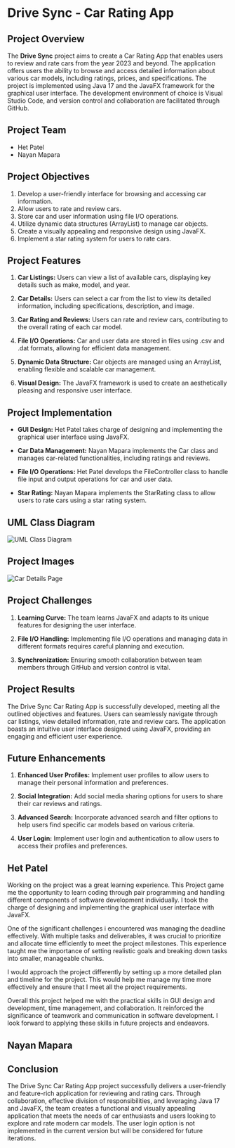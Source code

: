 # Drive Sync - Car Rating App

## Project Overview

The **Drive Sync** project aims to create a Car Rating App that enables users to review and rate cars from the year 2023 and beyond. The application offers users the ability to browse and access detailed information about various car models, including ratings, prices, and specifications. The project is implemented using Java 17 and the JavaFX framework for the graphical user interface. The development environment of choice is Visual Studio Code, and version control and collaboration are facilitated through GitHub.

## Project Team

- Het Patel
- Nayan Mapara

## Project Objectives

1. Develop a user-friendly interface for browsing and accessing car information.
2. Allow users to rate and review cars.
3. Store car and user information using file I/O operations.
4. Utilize dynamic data structures (ArrayList) to manage car objects.
5. Create a visually appealing and responsive design using JavaFX.
6. Implement a star rating system for users to rate cars.

## Project Features

1. **Car Listings:** Users can view a list of available cars, displaying key details such as make, model, and year.

2. **Car Details:** Users can select a car from the list to view its detailed information, including specifications, description, and image.

3. **Car Rating and Reviews:** Users can rate and review cars, contributing to the overall rating of each car model.

4. **File I/O Operations:** Car and user data are stored in files using .csv and .dat formats, allowing for efficient data management.

5. **Dynamic Data Structure:** Car objects are managed using an ArrayList, enabling flexible and scalable car management.

6. **Visual Design:** The JavaFX framework is used to create an aesthetically pleasing and responsive user interface.

## Project Implementation

- **GUI Design:** Het Patel takes charge of designing and implementing the graphical user interface using JavaFX.

- **Car Data Management:** Nayan Mapara implements the Car class and manages car-related functionalities, including ratings and reviews.

- **File I/O Operations:** Het Patel develops the FileController class to handle file input and output operations for car and user data.

- **Star Rating:** Nayan Mapara implements the StarRating class to allow users to rate cars using a star rating system.

## UML Class Diagram

![UML Class Diagram](UML.jpg)

## Project Images

![Car Details Page](Main-GUI.jpg)

## Project Challenges

1. **Learning Curve:** The team learns JavaFX and adapts to its unique features for designing the user interface.

2. **File I/O Handling:** Implementing file I/O operations and managing data in different formats requires careful planning and execution.

3. **Synchronization:** Ensuring smooth collaboration between team members through GitHub and version control is vital.

## Project Results

The Drive Sync Car Rating App is successfully developed, meeting all the outlined objectives and features. Users can seamlessly navigate through car listings, view detailed information, rate and review cars. The application boasts an intuitive user interface designed using JavaFX, providing an engaging and efficient user experience.

## Future Enhancements

1. **Enhanced User Profiles:** Implement user profiles to allow users to manage their personal information and preferences.

2. **Social Integration:** Add social media sharing options for users to share their car reviews and ratings.

3. **Advanced Search:** Incorporate advanced search and filter options to help users find specific car models based on various criteria.

4. **User Login:** Implement user login and authentication to allow users to access their profiles and preferences.

## Het Patel

Working on the project was a great learning experience. This Project game me the opportunity to learn coding through pair programming and handling different components of software development individually. I took the charge of designing and implementing the graphical user interface with JavaFX.

One of the significant challenges i encountered was managing the deadline effectively. With multiple tasks and deliverables, it was crucial to prioritize and allocate time efficiently to meet the project milestones. This experience taught me the importance of setting realistic goals and breaking down tasks into smaller, manageable chunks.

I would approach the project differently by setting up a more detailed plan and timeline for the project. This would help me manage my time more effectively and ensure that I meet all the project requirements.

Overall this project helped me with the practical skills in GUI design and development, time management, and collaboration. It reinforced the significance of teamwork and communication in software development. I look forward to applying these skills in future projects and endeavors.

## Nayan Mapara

## Conclusion

The Drive Sync Car Rating App project successfully delivers a user-friendly and feature-rich application for reviewing and rating cars. Through collaboration, effective division of responsibilities, and leveraging Java 17 and JavaFX, the team creates a functional and visually appealing application that meets the needs of car enthusiasts and users looking to explore and rate modern car models. The user login option is not implemented in the current version but will be considered for future iterations.
